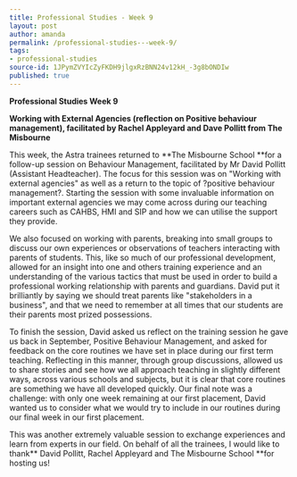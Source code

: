 ```yaml
---
title: Professional Studies - Week 9
layout: post
author: amanda
permalink: /professional-studies---week-9/
tags:
- professional-studies
source-id: 1JPymZVYIcZyFKDH9jlgxRzBNN24v12kH_-3g8bONDIw
published: true
---
```

**Professional Studies Week 9**

**Working with External Agencies (reflection on Positive behaviour management), facilitated by Rachel Appleyard and Dave Pollitt from The Misbourne**

This week, the Astra trainees returned to **The Misbourne School **for a follow-up session on Behaviour Management, facilitated by Mr David Pollitt (Assistant Headteacher). The focus for this session was on "Working with external agencies" as well as a return to the topic of ?positive behaviour management?. Starting the session with some invaluable information on important external agencies we may come across during our teaching careers such as CAHBS, HMI and SIP and how we can utilise the support they provide.

We also focused on working with parents, breaking into small groups to discuss our own experiences or observations of teachers interacting with parents of students. This, like so much of our professional development, allowed for an insight into one and others training experience and an understanding of the various tactics that must be used in order to build a professional working relationship with parents and guardians. David put it brilliantly by saying we should treat parents like "stakeholders in a business", and that we need to remember at all times that our students are their parents most prized possessions.

To finish the session, David asked us reflect on the training session he gave us back in September, Positive Behaviour Management, and asked for feedback on the core routines we have set in place during our first term teaching. Reflecting in this manner, through group discussions, allowed us to share stories and see how we all approach teaching in slightly different ways, across various schools and subjects, but it is clear that core routines are something we have all developed quickly. Our final note was a challenge: with only one week remaining at our first placement, David wanted us to consider what we would try to include in our routines during our final week in our first placement.

This was another extremely valuable session to exchange experiences and learn from experts in our field.  On behalf of all the trainees, I would like to thank** David Pollitt, Rachel Appleyard and The Misbourne School **for hosting us!

